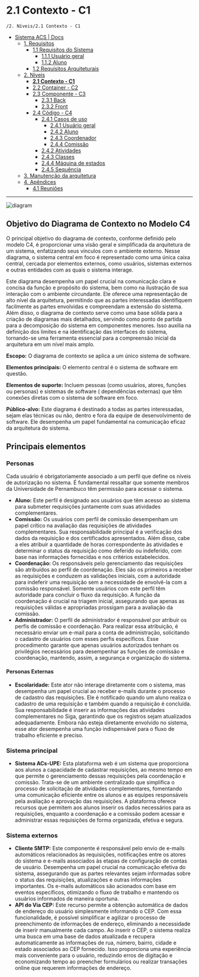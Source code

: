 # 2.1 Contexto - C1

`/2. Níveis/2.1 Contexto - C1`

* [Sistema ACS | Docs](../../README.md)
  * [1. Requisitos](../../1.%20Requisitos/README.md)
    * [1.1 Requisitos do Sistema](../../1.%20Requisitos/1.1%20Requisitos%20do%20Sistema/README.md)
      * [1.1.1 Usuário geral](../../1.%20Requisitos/1.1%20Requisitos%20do%20Sistema/1.1.1%20Usu%C3%A1rio%20geral/README.md)
      * [1.1.2 Aluno](../../1.%20Requisitos/1.1%20Requisitos%20do%20Sistema/1.1.2%20Aluno/README.md)
    * [1.2 Requisitos Arquiteturais](../../1.%20Requisitos/1.2%20Requisitos%20Arquiteturais/README.md)
  * [2. Níveis](../../2.%20N%C3%ADveis/README.md)
    * [**2.1 Contexto - C1**](../../2.%20N%C3%ADveis/2.1%20Contexto%20-%20C1/README.md)
    * [2.2 Container - C2](../../2.%20N%C3%ADveis/2.2%20Container%20-%20C2/README.md)
    * [2.3 Componente - C3](../../2.%20N%C3%ADveis/2.3%20Componente%20-%20C3/README.md)
      * [2.3.1 Back](../../2.%20N%C3%ADveis/2.3%20Componente%20-%20C3/2.3.1%20Back/README.md)
      * [2.3.2 Front](../../2.%20N%C3%ADveis/2.3%20Componente%20-%20C3/2.3.2%20Front/README.md)
    * [2.4 Código - C4](../../2.%20N%C3%ADveis/2.4%20C%C3%B3digo%20-%20C4/README.md)
      * [2.4.1 Casos de uso](../../2.%20N%C3%ADveis/2.4%20C%C3%B3digo%20-%20C4/2.4.1%20Casos%20de%20uso/README.md)
        * [2.4.1 Usuário geral](../../2.%20N%C3%ADveis/2.4%20C%C3%B3digo%20-%20C4/2.4.1%20Casos%20de%20uso/2.4.1%20Usu%C3%A1rio%20geral/README.md)
        * [2.4.2 Aluno](../../2.%20N%C3%ADveis/2.4%20C%C3%B3digo%20-%20C4/2.4.1%20Casos%20de%20uso/2.4.2%20Aluno/README.md)
        * [2.4.3 Coordenador](../../2.%20N%C3%ADveis/2.4%20C%C3%B3digo%20-%20C4/2.4.1%20Casos%20de%20uso/2.4.3%20Coordenador/README.md)
        * [2.4.4 Comissão](../../2.%20N%C3%ADveis/2.4%20C%C3%B3digo%20-%20C4/2.4.1%20Casos%20de%20uso/2.4.4%20Comiss%C3%A3o/README.md)
      * [2.4.2 Atividades](../../2.%20N%C3%ADveis/2.4%20C%C3%B3digo%20-%20C4/2.4.2%20Atividades/README.md)
      * [2.4.3 Classes](../../2.%20N%C3%ADveis/2.4%20C%C3%B3digo%20-%20C4/2.4.3%20Classes/README.md)
      * [2.4.4 Máquina de estados](../../2.%20N%C3%ADveis/2.4%20C%C3%B3digo%20-%20C4/2.4.4%20M%C3%A1quina%20de%20estados/README.md)
      * [2.4.5 Sequência](../../2.%20N%C3%ADveis/2.4%20C%C3%B3digo%20-%20C4/2.4.5%20Sequ%C3%AAncia/README.md)
  * [3. Manutenção da arquitetura](../../3.%20Manuten%C3%A7%C3%A3o%20da%20arquitetura/README.md)
  * [4. Apêndices](../../4.%20Ap%C3%AAndices/README.md)
    * [4.1 Reuniões](../../4.%20Ap%C3%AAndices/4.1%20Reuni%C3%B5es/README.md)

---

![diagram](https://www.plantuml.com/plantuml/svg/0/TLAxJWCn4Epz5QjB7IbqG85o2Yaea285qPuMUnDP-15vVGI4-1Z4f-J7sCjTY0F4ZJqx8tjdrbFEc7Bh7TnQN2Vq2Fe2ng1ZoFIQe-9d6pOe1A3ECItpcoF0BN7qf5GYdJ6ifLGjAAqiWo5ekTrz9Xkv0kGEOGVU5SZQNmArQqE4KVV2zPDhgQ1cqLlctTTPEYP30OsS_nNKnjjWEQVVae-oMnO5UMnGSzTZjUmnr3DfUhIQcCkhoOcxkIDF8KS6kP1I6Cpr05r3FSyms5mB0EsiRDImpvlzCxE-0ClxXqLL25yiDffwpQEL4SYvNjnLXQyvw-WaI8EIyAcjKyjZ4xTXV5CcfShKZlmGj3f6Vk3syr67oVsKYzIKAYCy2Fx4eQOKZFokRm00)

## Objetivo do Diagrama de Contexto no Modelo C4

O principal objetivo do diagrama de contexto, conforme definido pelo modelo C4, é proporcionar uma visão geral e 
simplificada da arquitetura de um sistema, enfatizando seus vínculos com o ambiente externo. Nesse diagrama, o sistema 
central em foco é representado como uma única caixa central, cercada por elementos externos, como usuários, sistemas 
externos e outras entidades com as quais o sistema interage.

Este diagrama desempenha um papel crucial na comunicação clara e concisa da função e propósito do sistema, bem como na 
ilustração de sua interação com o ambiente circundante. Ele oferece uma representação de alto nível da arquitetura, 
permitindo que as partes interessadas identifiquem facilmente as partes envolvidas e compreendam a extensão do sistema.
Além disso, o diagrama de contexto serve como uma base sólida para a criação de diagramas mais detalhados, servindo como
ponto de partida para a decomposição do sistema em componentes menores. Isso auxilia na definição dos limites e na 
identificação das interfaces do sistema, tornando-se uma ferramenta essencial para a compreensão inicial da arquitetura 
em um nível mais amplo.

**Escopo:** O diagrama de contexto se aplica a um único sistema de software.

**Elementos principais:** O elemento central é o sistema de software em questão.

**Elementos de suporte:** Incluem pessoas (como usuários, atores, funções ou personas) e sistemas de software (
dependências externas) que têm conexões diretas com o sistema de software em foco.

**Público-alvo:** Este diagrama é destinado a todas as partes interessadas, sejam elas técnicas ou não, dentro e fora 
da equipe de desenvolvimento de software. Ele desempenha um papel fundamental na comunicação eficaz da arquitetura do 
sistema.


## Principais elementos
### Personas
Cada usuário é obrigatoriamente associado a um perfil que define os níveis de autorização no sistema. É fundamental 
ressaltar que somente membros da Universidade de Pernambuco têm permissão para acessar o sistema.
- **Aluno:** Este perfil é designado aos usuários que têm acesso ao sistema para submeter requisições juntamente com suas
atividades complementares.
- **Comissão:** Os usuários com perfil de comissão desempenham um papel crítico na avaliação das requisições de atividades
complementares. Sua responsabilidade principal é a verificação dos dados da requisição e dos certificados apresentados. 
Além disso, cabe a eles atribuir a quantidade de horas correspondente às atividades e determinar o status da requisição
como deferido ou indeferido, com base nas informações fornecidas e nos critérios estabelecidos.
- **Coordenação:** Os responsáveis pelo gerenciamento das requisições são atribuídos ao perfil de coordenação. Eles são
os primeiros a receber as requisições e conduzem as validações iniciais, com a autoridade para indeferir uma requisição
sem a necessidade de envolvê-la com a comissão responsável. Somente usuários com este perfil têm autoridade para concluir
o fluxo da requisição. A função da coordenação é crucial na triagem inicial, assegurando que apenas as requisições válidas
e apropriadas prossigam para a avaliação da comissão.
- **Administrador:** O perfil de administrador é responsável por atribuir os perfis de comissão e coordenação. Para
realizar essa atribuição, é necessário enviar um e-mail para a conta de administração, solicitando o cadastro de usuários
com esses perfis específicos. Esse procedimento garante que apenas usuários autorizados tenham os privilégios necessários
para desempenhar as funções de comissão e coordenação, mantendo, assim, a segurança e organização do sistema.

#### Personas Externas
- **Escolaridade:** Este ator não interage diretamente com o sistema, mas desempenha um papel crucial ao receber e-mails
durante o processo de cadastro das requisições. Ele é notificado quando um aluno realiza o cadastro de uma requisição e 
também quando a requisição é concluída. Sua responsabilidade é inserir as informações das atividades complementares no 
Siga, garantindo que os registros sejam atualizados adequadamente. Embora não esteja diretamente envolvido no sistema,
esse ator desempenha uma função indispensável para o fluxo de trabalho eficiente e preciso.

### Sistema principal
- **Sistema ACs-UPE:** Esta plataforma web é um sistema que proporciona aos alunos a capacidade de cadastrar requisições,
ao mesmo tempo em que permite o gerenciamento dessas requisições pela coordenação e comissão. Trata-se de um ambiente 
centralizado que simplifica o processo de solicitação de atividades complementares, fomentando uma comunicação eficiente
entre os alunos e as equipes responsáveis pela avaliação e aprovação das requisições. A plataforma oferece recursos que 
permitem aos alunos inserir os dados necessários para as requisições, enquanto a coordenação e a comissão podem acessar 
e administrar essas requisições de forma organizada, efetiva e segura.

### Sistema externos
- **Cliente SMTP:** Este componente é responsável pelo envio de e-mails automáticos relacionados às requisições, 
notificações entre os atores do sistema e e-mails associados às etapas de configuração de contas de usuário. Desempenha 
um papel crucial na comunicação efetiva do sistema, assegurando que as partes relevantes sejam informadas sobre o status
das requisições, atualizações e outras informações importantes. Os e-mails automáticos são acionados com base em eventos
específicos, otimizando o fluxo de trabalho e mantendo os usuários informados de maneira oportuna.
- **API do Via CEP:** Este recurso permite a obtenção automática de dados de endereço do usuário simplesmente informando
o CEP. Com essa funcionalidade, é possível simplificar e agilizar o processo de preenchimento de informações de endereço,
eliminando a necessidade de inserir manualmente cada campo. Ao inserir o CEP, o sistema realiza uma busca em uma base de
dados atualizada e recupera automaticamente as informações de rua, número, bairro, cidade e estado associados ao CEP 
fornecido. Isso proporciona uma experiência mais conveniente para o usuário, reduzindo erros de digitação e economizando
tempo ao preencher formulários ou realizar transações online que requerem informações de endereço.
